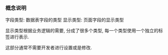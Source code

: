 ### 概念说明
字段类型: 数据表字段的类型
显示类型: 页面字段的显示类型

显示类型根据业务逻辑的需要, 分成了很多个类型, 每一个类型使用一个独立的标签进行表示. 

这部分通常不需要开发者进行设置或是修改.

